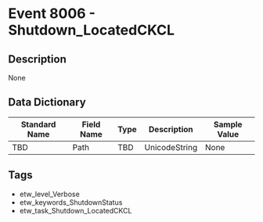 # Event 8006 - Shutdown_LocatedCKCL

## Description
None

## Data Dictionary
|Standard Name|Field Name|Type|Description|Sample Value|
|---|---|---|---|---|
|TBD|Path|TBD|UnicodeString|None|None|

## Tags
* etw_level_Verbose
* etw_keywords_ShutdownStatus
* etw_task_Shutdown_LocatedCKCL